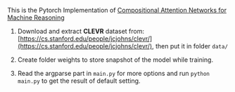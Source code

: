 

This is the Pytorch Implementation of [Compositional Attention Networks for Machine Reasoning](https://arxiv.org/abs/1803.03067)

1. Download and extract **CLEVR** dataset from: [https://cs.stanford.edu/people/jcjohns/clevr/](https://cs.stanford.edu/people/jcjohns/clevr/), then put it in folder `data/`

2. Create folder weights to store snapshot of the model while training.

3. Read the argparse part in `main.py` for more options and run `python main.py` to get the result of default setting.
